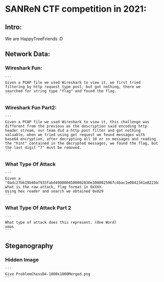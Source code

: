 # SANReN CTF competition in 2021:
  ## Intro:
  We are HappyTreeFriends :D  

## Network Data:
  ### Wireshark Fun:
    ```
    Given a PCAP file we used Wireshark to view it, we first tried filtering by http request type post, but got nothing, there we searched for string type "flag" and found the flag.
    ```

  ### Wireshark Fun Part2:
    ```
    Given a PCAP file we used Wireshark to view it, this challenge was different from the previous as the description said encoding http header stream, our team did a http post filter and got nothing valuable, when we tried using get request we found messages with base64 encryption, after decrypting all 10 or so messages and reading the "hint" contained in the decrypted messages, we found the flag, but the last digit "7" must be removed.
    ```

  ### What Type Of Attack
    ```
    Given a "0adc27b619b40af933fabd4908004500002836e300002506fc4bac1e0042341e8223b3348011bd4b0250000000005029040056380000" what is the raw attack, flag format in 0xXXX. 
    Using hex reader and search we obtained 0x029 
    ```

  ### What Type Of Attack Part 2
    ```
    What type of attack does this represent. (One Word)
    xmas
    ```
  
## Steganography

  ### Hidden Image
    ```
    Give ProblemChessB4-1000x1000Merged.png
    ```
